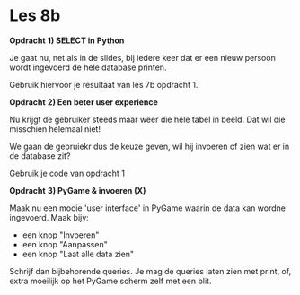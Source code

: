 # Les 8b

**Opdracht** **1) SELECT in Python**

Je gaat nu, net als in de slides, bij iedere keer dat er een nieuw persoon wordt ingevoerd de hele database printen. 

Gebruik hiervoor je resultaat van les 7b opdracht 1.

**Opdracht** **2) Een beter user experience**

Nu krijgt de gebruiker steeds maar weer die hele tabel in beeld. Dat wil die misschien helemaal niet!

We gaan de gebruiekr dus de keuze geven, wil hij invoeren of zien wat er in de database zit?

Gebruik je  code van opdracht 1

**Opdracht** **3) PyGame & invoeren (X)**

Maak nu een mooie 'user interface' in PyGame waarin de data kan wordne ingevoerd. Maak bijv:

- een knop "Invoeren"
- een knop "Aanpassen"
- een knop "Laat alle data zien"

Schrijf dan bijbehorende queries. Je mag de queries laten zien met print, of, extra moeilijk op het PyGame scherm zelf met een blit.